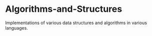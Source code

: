 Algorithms-and-Structures
=========================

Implementations of various data structures and algorithms in various languages.
